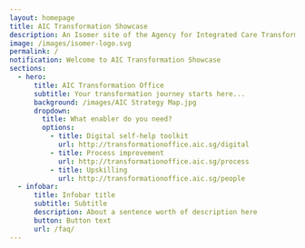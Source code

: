 ```yaml
---
layout: homepage
title: AIC Transformation Showcase
description: An Isomer site of the Agency for Integrated Care Transformation Office
image: /images/isomer-logo.svg
permalink: /
notification: Welcome to AIC Transformation Showcase
sections:
  - hero:
      title: AIC Transformation Office
      subtitle: Your transformation journey starts here...
      background: /images/AIC Strategy Map.jpg
      dropdown:
        title: What enabler do you need?
        options:
          - title: Digital self-help toolkit
            url: http://transformationoffice.aic.sg/digital
          - title: Process improvement
            url: http://transformationoffice.aic.sg/process
          - title: Upskilling
            url: http://transformationoffice.aic.sg/people
  - infobar:
      title: Infobar title
      subtitle: Subtitle
      description: About a sentence worth of description here
      button: Button text
      url: /faq/
---
```


